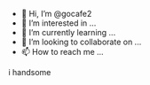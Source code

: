 - 👋 Hi, I’m @gocafe2
- 👀 I’m interested in ...
- 🌱 I’m currently learning ...
- 💞️ I’m looking to collaborate on ...
- 📫 How to reach me ...

<!---
gocafe2/gocafe2 is a ✨ special ✨ repository because its `README.md` (this file) appears on your GitHub profile.
You can click the Preview link to take a look at your changes.
--->i handsome
